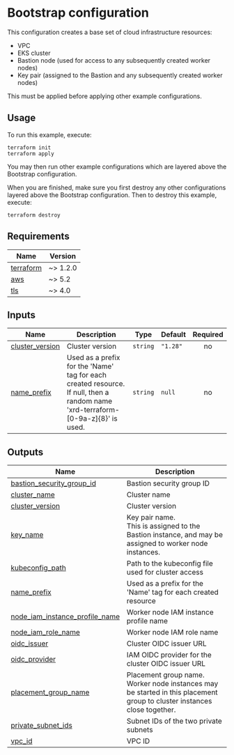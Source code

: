 # Bootstrap configuration

This configuration creates a base set of cloud infrastructure resources:

- VPC
- EKS cluster
- Bastion node (used for access to any subsequently created worker nodes)
- Key pair (assigned to the Bastion and any subsequently created worker nodes)

This must be applied before applying other example configurations.

## Usage

To run this example, execute:

```
terraform init
terraform apply
```

You may then run other example configurations which are layered above the Bootstrap configuration.

When you are finished, make sure you first destroy any other configurations layered above the Bootstrap configuration.  Then to destroy this example, execute:

```
terraform destroy
```

<!-- BEGINNING OF PRE-COMMIT-TERRAFORM DOCS HOOK -->
## Requirements

| Name | Version |
|------|---------|
| <a name="requirement_terraform"></a> [terraform](#requirement\_terraform) | ~> 1.2.0 |
| <a name="requirement_aws"></a> [aws](#requirement\_aws) | ~> 5.2 |
| <a name="requirement_tls"></a> [tls](#requirement\_tls) | ~> 4.0 |

## Inputs

| Name | Description | Type | Default | Required |
|------|-------------|------|---------|:--------:|
| <a name="input_cluster_version"></a> [cluster\_version](#input\_cluster\_version) | Cluster version | `string` | `"1.28"` | no |
| <a name="input_name_prefix"></a> [name\_prefix](#input\_name\_prefix) | Used as a prefix for the 'Name' tag for each created resource.<br>If null, then a random name 'xrd-terraform-[0-9a-z]{8}' is used. | `string` | `null` | no |

## Outputs

| Name | Description |
|------|-------------|
| <a name="output_bastion_security_group_id"></a> [bastion\_security\_group\_id](#output\_bastion\_security\_group\_id) | Bastion security group ID |
| <a name="output_cluster_name"></a> [cluster\_name](#output\_cluster\_name) | Cluster name |
| <a name="output_cluster_version"></a> [cluster\_version](#output\_cluster\_version) | Cluster version |
| <a name="output_key_name"></a> [key\_name](#output\_key\_name) | Key pair name.<br>This is assigned to the Bastion instance, and may be assigned to worker node instances. |
| <a name="output_kubeconfig_path"></a> [kubeconfig\_path](#output\_kubeconfig\_path) | Path to the kubeconfig file used for cluster access |
| <a name="output_name_prefix"></a> [name\_prefix](#output\_name\_prefix) | Used as a prefix for the 'Name' tag for each created resource |
| <a name="output_node_iam_instance_profile_name"></a> [node\_iam\_instance\_profile\_name](#output\_node\_iam\_instance\_profile\_name) | Worker node IAM instance profile name |
| <a name="output_node_iam_role_name"></a> [node\_iam\_role\_name](#output\_node\_iam\_role\_name) | Worker node IAM role name |
| <a name="output_oidc_issuer"></a> [oidc\_issuer](#output\_oidc\_issuer) | Cluster OIDC issuer URL |
| <a name="output_oidc_provider"></a> [oidc\_provider](#output\_oidc\_provider) | IAM OIDC provider for the cluster OIDC issuer URL |
| <a name="output_placement_group_name"></a> [placement\_group\_name](#output\_placement\_group\_name) | Placement group name.<br>Worker node instances may be started in this placement group to cluster instances close together. |
| <a name="output_private_subnet_ids"></a> [private\_subnet\_ids](#output\_private\_subnet\_ids) | Subnet IDs of the two private subnets |
| <a name="output_vpc_id"></a> [vpc\_id](#output\_vpc\_id) | VPC ID |
<!-- END OF PRE-COMMIT-TERRAFORM DOCS HOOK -->
